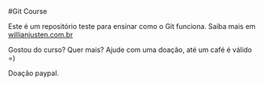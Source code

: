 
#Git Course

Este é um repositório teste para ensinar como o Git funciona.
Saiba mais em [willianjusten.com.br](http://willianjusten.com.br)

Gostou do curso? Quer mais? Ajude com uma doação, até um café é válido =) 

Doação paypal.
